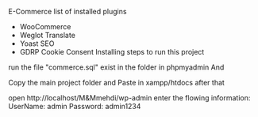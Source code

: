 E-Commerce
list of installed plugins

- WooCommerce
- Weglot Translate
- Yoast SEO
- GDRP Cookie Consent
Installing
steps to run this project

run the file "commerce.sql" exist in the folder in phpmyadmin 
And

Copy the main project folder and Paste in xampp/htdocs
after that

open http://localhost/M&Mmehdi/wp-admin
enter the flowing information:
UserName: admin
Password: admin1234
